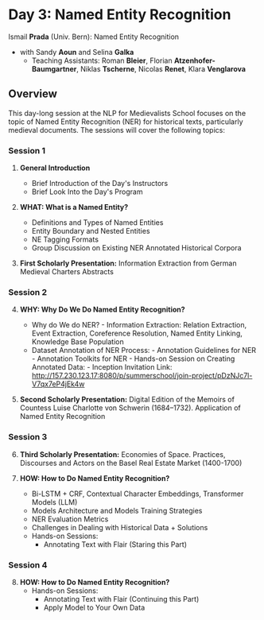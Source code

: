 # Day 3: Named Entity Recognition

Ismail **Prada** (Univ. Bern): Named Entity Recognition
- with Sandy **Aoun** and Selina **Galka**
  - Teaching Assistants: Roman **Bleier**, Florian **Atzenhofer-Baumgartner**, Niklas **Tscherne**, Nicolas **Renet**, Klara **Venglarova**

## Overview

This day-long session at the NLP for Medievalists School focuses on the topic of Named Entity Recognition (NER) for historical texts, particularly medieval documents. The sessions will cover the following topics:

### Session 1

1. **General Introduction**
   - Brief Introduction of the Day's Instructors
   - Brief Look Into the Day's Program

2. **WHAT: What is a Named Entity?**
   - Definitions and Types of Named Entities
   - Entity Boundary and Nested Entities
   - NE Tagging Formats
   - Group Discussion on Existing NER Annotated Historical Corpora

3. **First Scholarly Presentation:** Information Extraction from German Medieval Charters Abstracts

### Session 2
   
4. **WHY: Why Do We Do Named Entity Recognition?**
   - Why do We do NER? - Information Extraction: Relation Extraction, Event Extraction, Coreference Resolution, Named Entity Linking, Knowledge Base Population
   - Dataset Annotation of NER Process:
         - Annotation Guidelines for NER
         - Annotation Toolkits for NER
         - Hands-on Session on Creating Annotated Data:
               - Inception Invitation Link: http://157.230.123.17:8080/p/summerschool/join-project/pDzNJc7l-V7qx7eP4jEk4w

5. **Second Scholarly Presentation:** Digital Edition of the Memoirs of Countess Luise Charlotte von Schwerin (1684–1732). Application of Named Entity Recognition

### Session 3
   
6. **Third Scholarly Presentation:** Economies of Space. Practices, Discourses and Actors on the Basel Real Estate Market (1400-1700) 

7. **HOW: How to Do Named Entity Recognition?**
   - Bi-LSTM + CRF, Contextual Character Embeddings, Transformer Models (LLM)
   - Models Architecture and Models Training Strategies
   - NER Evaluation Metrics
   - Challenges in Dealing with Historical Data + Solutions
   - Hands-on Sessions:
       - Annotating Text with Flair (Staring this Part)

### Session 4

8. **HOW: How to Do Named Entity Recognition?**
   - Hands-on Sessions:
       - Annotating Text with Flair (Continuing this Part)
       - Apply Model to Your Own Data
         
